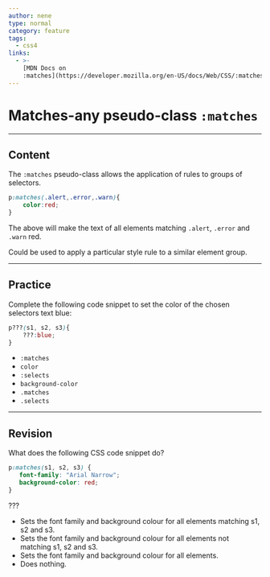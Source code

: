 ```yaml
---
author: nene
type: normal
category: feature
tags:
  - css4
links:
  - >-
    [MDN Docs on
    :matches](https://developer.mozilla.org/en-US/docs/Web/CSS/:matches){documentation}
---
```


# Matches-any pseudo-class `:matches`


---

## Content

The `:matches` pseudo-class allows the application of rules to groups of selectors.

```css
p:matches(.alert,.error,.warn){
    color:red;
}
```

The above will make the text of all elements matching `.alert`, `.error` and `.warn` red.

Could be used to apply a particular style rule to a similar element group.


---

## Practice

Complete the following code snippet to set the color of the chosen selectors text blue:

```css
p???(s1, s2, s3){
    ???:blue;
}
```

* `:matches`
* `color`
* `:selects`
* `background-color`
* `.matches`
* `.selects`


---

## Revision

What does the following CSS code snippet do?

```css
p:matches(s1, s2, s3) {
   font-family: "Arial Narrow";
   background-color: red;
}
```

???

* Sets the font family and background colour for all elements matching s1, s2 and s3.
* Sets the font family and background colour for all elements not matching s1, s2 and s3.
* Sets the font family and background colour for all elements.
* Does nothing.
